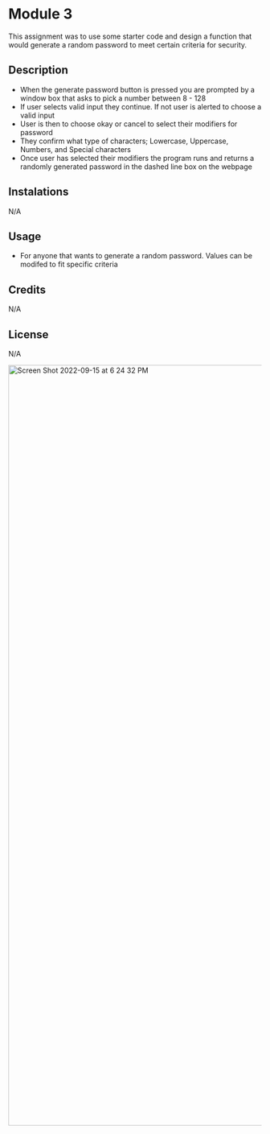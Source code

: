 # Module 3

This assignment was to use some starter code and design a function that would generate a random password to meet certain criteria for security.

## Description

- When the generate password button is pressed you are prompted by a window box that asks to pick a number between 8 - 128
- If user selects valid input they continue. If not user is alerted to choose a valid input
- User is then to choose okay or cancel to select their modifiers for password
- They confirm what type of characters; Lowercase, Uppercase, Numbers, and Special characters
- Once user has selected their modifiers the program runs and returns a randomly generated password in the dashed line box on the webpage

## Instalations
N/A

## Usage

- For anyone that wants to generate a random password. Values can be modifed to fit specific criteria

## Credits

N/A

## License
N/A



<img width="1512" alt="Screen Shot 2022-09-15 at 6 24 32 PM" src="https://user-images.githubusercontent.com/111208223/190526152-4ac7ed26-63c9-4616-bfc9-29269232db62.png">
